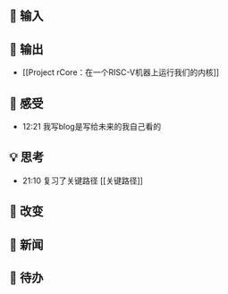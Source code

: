 ## 👋 输入

## 🙏 输出
- [[Project rCore：在一个RISC-V机器上运行我们的内核]]
## 💖 感受
- 12:21 我写blog是写给未来的我自己看的 

## 💡 思考
- 21:10 复习了关键路径 [[关键路径]]

## 🌲 改变

## 📰 新闻

## 🎈 待办